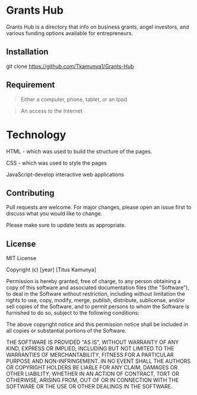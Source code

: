 # Grants Hub

Grants Hub is a directory that info on business grants, angel investors, and various funding options available for entrepreneurs.

## Installation

git clone 
https://github.com/Tkamunya1/Grants-Hub 


## Requirement
>Either a computer, phone, tablet, or an Ipad

>An access to the Internet

# Technology
HTML - which was used to build the structure of the pages.

CSS - which was used to style the pages

JavaScript-develop interactive web applications


##  Contributing
Pull requests are welcome. For major changes, please open an issue first to discuss what you would like to change.

Please make sure to update tests as appropriate.

## License
MIT License

Copyright (c) [year] [Titus Kamunya]

Permission is hereby granted, free of charge, to any person obtaining a copy
of this software and associated documentation files (the "Software"), to deal
in the Software without restriction, including without limitation the rights
to use, copy, modify, merge, publish, distribute, sublicense, and/or sell
copies of the Software, and to permit persons to whom the Software is
furnished to do so, subject to the following conditions:

The above copyright notice and this permission notice shall be included in all
copies or substantial portions of the Software.

THE SOFTWARE IS PROVIDED "AS IS", WITHOUT WARRANTY OF ANY KIND, EXPRESS OR
IMPLIED, INCLUDING BUT NOT LIMITED TO THE WARRANTIES OF MERCHANTABILITY,
FITNESS FOR A PARTICULAR PURPOSE AND NON-INFRINGEMENT. IN NO EVENT SHALL THE
AUTHORS OR COPYRIGHT HOLDERS BE LIABLE FOR ANY CLAIM, DAMAGES OR OTHER
LIABILITY, WHETHER IN AN ACTION OF CONTRACT, TORT OR OTHERWISE, ARISING FROM,
OUT OF OR IN CONNECTION WITH THE SOFTWARE OR THE USE OR OTHER DEALINGS IN THE
SOFTWARE.


```

